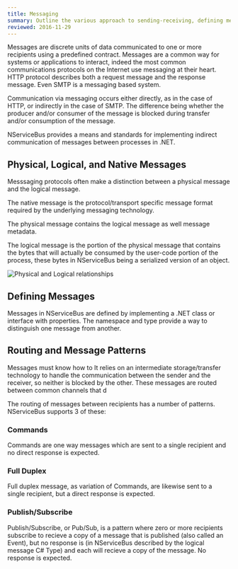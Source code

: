 ```yaml
---
title: Messaging
summary: Outline the various approach to sending-receiving, defining messages and common messaging patterns.
reviewed: 2016-11-29
---
```


Messages are discrete units of data communicated to one or more recipients using a predefined contract. Messages are a common way for systems or applications to interact, indeed the most common communications protocols on the Internet use messaging at their heart. HTTP protocol describes both a request message and the response message. Even SMTP is a messaging based system.

Communication via messaging occurs either directly, as in the case of HTTP, or indirectly in the case of SMTP. The difference being whether the producer and/or consumer of the message is blocked during transfer and/or consumption of the message.

NServiceBus provides a means and standards for implementing indirect communication of messages between processes in .NET.

## Physical, Logical, and Native Messages

Messsaging protocols often make a distinction between a physical message and the logical message.

The native message is the protocol/transport specific message format required by the underlying messaging technology.

The physical message contains the logical message as well message metadata.

The logical message is the portion of the physical message that contains the bytes that will actually be consumed by the user-code portion of the process, these bytes in NServiceBus being a serialized version of an object.

![Physical and Logical relationships](https://www.lucidchart.com/publicSegments/view/bf045538-99f3-4e49-9f79-7315d80fde61/image.png)

## Defining Messages

Messages in NServiceBus are defined by implementing a .NET class or interface with properties.  The namespace and type provide a way to distinguish one message from another.

## Routing and Message Patterns

Messages must know how to 
It relies on an intermediate storage/transfer technology to handle the communication between the sender and the receiver, so neither is blocked by the other. These messages are routed between common channels that d

The routing of messages between recipients has a number of patterns. NServiceBus supports 3 of these:

### Commands

Commands are one way messages which are sent to a single recipient and no direct response is expected.

### Full Duplex

Full duplex message, as variation of Commands, are likewise sent to a single recipient, but a direct response is expected.

### Publish/Subscribe

Publish/Subscribe, or Pub/Sub, is a pattern where zero or more recipients subscribe to recieve a copy of a message that is published (also called an Event), but no response is  (in NServiceBus described by the logical message C# Type) and each will recieve a copy of the message. No response is expected.


